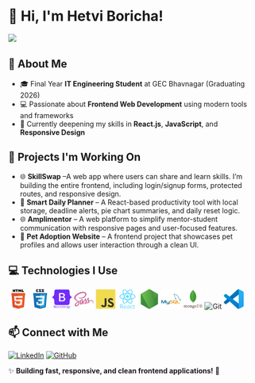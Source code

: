
# 👋 Hi, I'm Hetvi Boricha!

![](https://komarev.com/ghpvc/?username=Hetvi-Boricha&color=blue)

## 🚀 About Me

* 🎓 Final Year **IT Engineering Student** at GEC Bhavnagar (Graduating 2026)
* 💻 Passionate about **Frontend Web Development** using modern tools and frameworks
* 🌱 Currently deepening my skills in **React.js**, **JavaScript**, and **Responsive Design**

## 🔭 Projects I'm Working On

* 🌐 **SkillSwap** –A web app where users can share and learn skills. I’m building the entire frontend, including login/signup forms, protected routes, and responsive design.
* 📅 **Smart Daily Planner** – A React-based productivity tool with local storage, deadline alerts, pie chart summaries, and daily reset logic.
* 🌐 **Amplimentor** – A web platform to simplify mentor-student communication with responsive pages and user-focused features.
* 🐾 **Pet Adoption Website** – A frontend project that showcases pet profiles and allows user interaction through a clean UI.

## 💻 Technologies I Use

<p align="left">
  <img src="https://raw.githubusercontent.com/devicons/devicon/master/icons/html5/html5-original-wordmark.svg" alt="HTML5" width="40" height="40"/>
  <img src="https://raw.githubusercontent.com/devicons/devicon/master/icons/css3/css3-original-wordmark.svg" alt="CSS3" width="40" height="40"/>
  <img src="https://raw.githubusercontent.com/devicons/devicon/master/icons/bootstrap/bootstrap-plain-wordmark.svg" alt="Bootstrap" width="40" height="40"/>
  <img src="https://raw.githubusercontent.com/devicons/devicon/master/icons/sass/sass-original.svg" alt="Sass" width="40" height="40"/>
  <img src="https://raw.githubusercontent.com/devicons/devicon/master/icons/javascript/javascript-original.svg" alt="JavaScript" width="40" height="40"/>
  <img src="https://raw.githubusercontent.com/devicons/devicon/master/icons/react/react-original-wordmark.svg" alt="React" width="40" height="40"/>
  <img src="https://raw.githubusercontent.com/devicons/devicon/master/icons/nodejs/nodejs-original.svg" alt="Node.js" width="40" height="40"/>
  <img src="https://raw.githubusercontent.com/devicons/devicon/master/icons/mysql/mysql-original-wordmark.svg" alt="MySQL" width="40" height="40"/>
  <img src="https://raw.githubusercontent.com/devicons/devicon/master/icons/mongodb/mongodb-original-wordmark.svg" alt="MongoDB" width="40" height="40"/>
  <img src="https://www.vectorlogo.zone/logos/git-scm/git-scm-icon.svg" alt="Git" width="40" height="40"/>
  <img src="https://raw.githubusercontent.com/devicons/devicon/master/icons/vscode/vscode-original.svg" alt="VS Code" width="40" height="40"/>
</p>


## 📫 Connect with Me

[![LinkedIn](https://img.shields.io/badge/LinkedIn-0A66C2?style=for-the-badge\&logo=linkedin\&logoColor=white)](https://linkedin.com/in/hetvi-boricha-463420259)
[![GitHub](https://img.shields.io/badge/GitHub-181717?style=for-the-badge\&logo=github\&logoColor=white)](https://github.com/Hetvi-Boricha)

✨ **Building fast, responsive, and clean frontend applications!** 🚀

